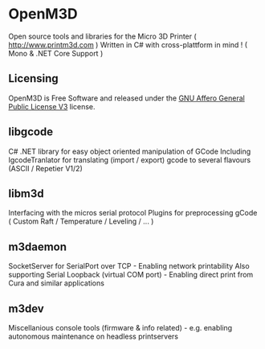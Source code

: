 # OpenM3D
Open source tools and libraries for the Micro 3D Printer ( http://www.printm3d.com )
Written in C# with cross-plattform in mind ! ( Mono & .NET Core Support )

Licensing
------------
OpenM3D is Free Software and released under the [GNU Affero General Public License V3](http://www.gnu.org/licenses/agpl.html) license.


libgcode
-----------
C# .NET library for easy object oriented manipulation of GCode
Including IgcodeTranlator for translating (import / export) gcode to several flavours (ASCII / Repetier V1/2)

libm3d
-----------
Interfacing with the micros serial protocol
Plugins for preprocessing gCode ( Custom Raft / Temperature / Leveling / ... )

m3daemon
-----------
SocketServer for SerialPort over TCP - Enabling network printability
Also supporting Serial Loopback (virtual COM port) - Enabling direct print from Cura and similar applications

m3dev
-----------
Miscellanious console tools
(firmware & info related) - e.g. enabling autonomous maintenance on headless printservers
